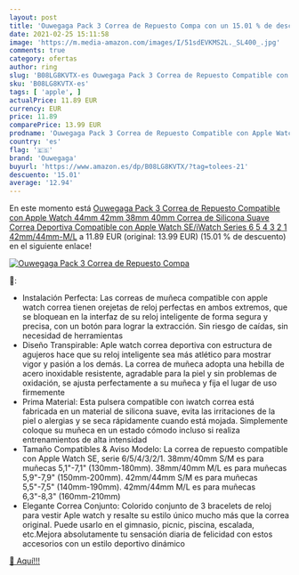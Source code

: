 ```yaml
---
layout: post
title: 'Ouwegaga Pack 3 Correa de Repuesto Compa con un 15.01 % de descuento'
date: 2021-02-25 15:11:58
image: 'https://m.media-amazon.com/images/I/51sdEVKMS2L._SL400_.jpg'
comments: true
category: ofertas
author: ring
slug: 'B08LG8KVTX-es Ouwegaga Pack 3 Correa de Repuesto Compatible con Apple...'
sku: 'B08LG8KVTX-es'
tags: [ 'apple', ]
actualPrice: 11.89 EUR
currency: EUR
price: 11.89
comparePrice: 13.99 EUR
prodname: 'Ouwegaga Pack 3 Correa de Repuesto Compatible con Apple Watch 44mm 42mm 38mm 40mm  Correa de Silicona Suave Correa Deportiva Compatible con Apple Watch SE/iWatch Series 6 5 4 3 2 1  42mm/44mm-M/L'
country: 'es'
flag: '🇪🇸'
brand: 'Ouwegaga'
buyurl: 'https://www.amazon.es/dp/B08LG8KVTX/?tag=tolees-21'
descuento: '15.01'
average: '12.94'
---
```


En este momento está [Ouwegaga Pack 3 Correa de Repuesto Compatible con Apple Watch 44mm 42mm 38mm 40mm  Correa de Silicona Suave Correa Deportiva Compatible con Apple Watch SE/iWatch Series 6 5 4 3 2 1  42mm/44mm-M/L](https://www.amazon.es/dp/B08LG8KVTX/?tag=tolees-21) a 11.89 EUR (original: 13.99 EUR) (15.01 %  de descuento) en el siguiente enlace!

[![Ouwegaga Pack 3 Correa de Repuesto Compa](https://m.media-amazon.com/images/I/51sdEVKMS2L._SL400_.jpg)](https://www.amazon.es/dp/B08LG8KVTX/?tag=tolees-21)

🔎:

- Instalación Perfecta: Las correas de muñeca compatible con apple watch correa tienen orejetas de reloj perfectas en ambos extremos, que se bloquean en la interfaz de su reloj inteligente de forma segura y precisa, con un botón para lograr la extracción. Sin riesgo de caídas, sin necesidad de herramientas
- Diseño Transpirable: Aple watch correa deportiva con estructura de agujeros hace que su reloj inteligente sea más atlético para mostrar vigor y pasión a los demás. La correa de muñeca adopta una hebilla de acero inoxidable resistente, agradable para la piel y sin problemas de oxidación, se ajusta perfectamente a su muñeca y fija el lugar de uso firmemente
- Prima Material: Esta pulsera compatible con iwatch correa está fabricada en un material de silicona suave, evita las irritaciones de la piel o alergias y se seca rápidamente cuando está mojada. Simplemente coloque su muñeca en un estado cómodo incluso si realiza entrenamientos de alta intensidad
- Tamaño Compatibles & Aviso Modelo: La correa de repuesto compatible con Apple Watch SE, serie 6/5/4/3/2/1. 38mm/40mm S/M es para muñecas 5,1"-7,1" (130mm-180mm). 38mm/40mm M/L es para muñecas 5,9"-7,9" (150mm-200mm). 42mm/44mm S/M es para muñecas 5,5"-7,5" (140mm-190mm). 42mm/44mm M/L es para muñecas 6,3"-8,3" (160mm-210mm)
- Elegante Correa Conjunto: Colorido conjunto de 3 bracelets de reloj para vestir Aple watch y resalte su estilo único mucho más que la correa original. Puede usarlo en el gimnasio, picnic, piscina, escalada, etc.Mejora absolutamente tu sensación diaria de felicidad con estos accesorios con un estilo deportivo dinámico

[🛒 Aquí!!!](https://www.amazon.es/dp/B08LG8KVTX/?tag=tolees-21)

